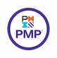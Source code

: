 [![PMP](project-management-professional-pmp.png)](https://www.credly.com/badges/6e3cf765-88ef-4b38-a2f1-6c60b989a857/public_url)

<!--
### Hi there 👋
**kdclaw3/kdclaw3** is a ✨ _special_ ✨ repository because its `README.md` (this file) appears on your GitHub profile.

Here are some ideas to get you started:

- 🔭 I’m currently working on ...
- 🌱 I’m currently learning ...
- 👯 I’m looking to collaborate on ...
- 🤔 I’m looking for help with ...
- 💬 Ask me about ...
- 📫 How to reach me: ...
- 😄 Pronouns: ...
- ⚡ Fun fact: ...
-->
